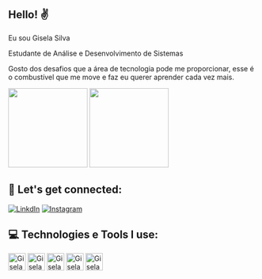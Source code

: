 ## Hello! ✌️

Eu sou Gisela Silva

Estudante de Análise e Desenvolvimento de Sistemas

Gosto dos desafios que a área de tecnologia pode me proporcionar, esse é o combustível que me move e faz eu querer aprender cada vez mais.

<div>
 <img height="160em" src="https://github-readme-stats.vercel.app/api?username=GiselaSilva&show_icons=true&theme=dracula"/>
 <img height="160em" src="https://github-readme-stats.vercel.app/api/top-langs/?username=GiselaSilva&layout=compact&theme=dracula"/>
 
</div>

## 🔗 Let's get connected:

[![LinkdIn](https://img.shields.io/badge/LinkedIn-0077B5?style=for-the-badge&logo=linkedin&logoColor=white)](https://www.linkedin.com/in/giselak-gsilva/)
[![Instagram](https://img.shields.io/badge/Instagram-E4405F?style=for-the-badge&logo=instagram&logoColor=white)](https://www.instagram.com/giiskarin/?next=%2F)

## 💻 Technologies e Tools I use:

<div>
<img align="centeer" alt="Gisela-html" height="35" widht="40" src="https://cdn.jsdelivr.net/gh/devicons/devicon/icons/html5/html5-original.svg"/>
<img align="centeer" alt="Gisela-css" height="35" widht="40" src="https://cdn.jsdelivr.net/gh/devicons/devicon/icons/css3/css3-original.svg"/>
<img align="centeer" alt="Gisela-js" height="35" widht="40" src="https://cdn.jsdelivr.net/gh/devicons/devicon/icons/javascript/javascript-original.svg"/>
<img align="centeer" alt="Gisela-java" height="35" widht="40" src="https://cdn.jsdelivr.net/gh/devicons/devicon/icons/java/java-original.svg"/>
<img align="centeer" alt="Gisela-python" height="35" widht="40" src="https://cdn.jsdelivr.net/gh/devicons/devicon/icons/python/python-original.svg"/>

</div>
